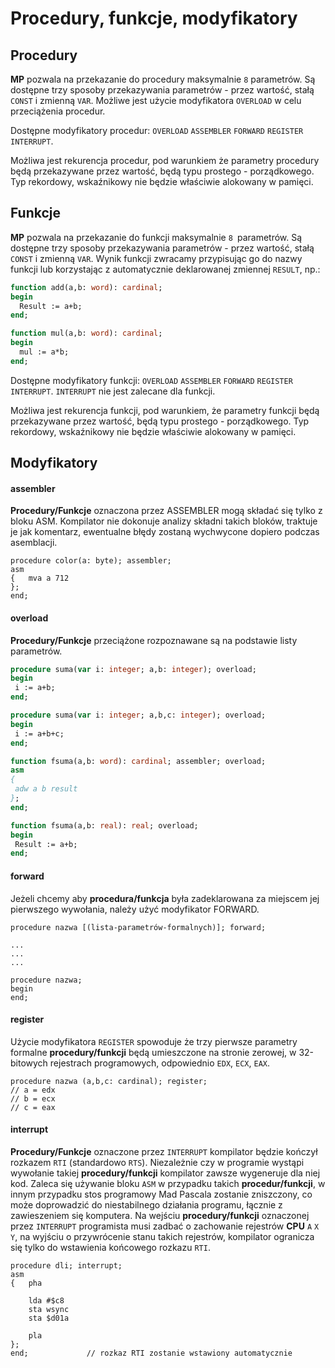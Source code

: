 # Procedury, funkcje, modyfikatory

## Procedury

**MP** pozwala na przekazanie do procedury maksymalnie `8` parametrów. Są dostępne trzy sposoby przekazywania parametrów - przez wartość, stałą `CONST` i zmienną `VAR`. Możliwe jest użycie modyfikatora `OVERLOAD` w celu przeciążenia procedur.

Dostępne modyfikatory procedur: `OVERLOAD` `ASSEMBLER` `FORWARD` `REGISTER` `INTERRUPT`.

Możliwa jest rekurencja procedur, pod warunkiem że parametry procedury będą przekazywane przez wartość, będą typu prostego - porządkowego. Typ rekordowy, wskaźnikowy nie będzie właściwie alokowany w pamięci.

## Funkcje

**MP** pozwala na przekazanie do funkcji maksymalnie `8 `parametrów. Są dostępne trzy sposoby przekazywania parametrów - przez wartość, stałą `CONST` i zmienną `VAR`. Wynik funkcji zwracamy przypisując go do nazwy funkcji lub korzystając z automatycznie deklarowanej zmiennej `RESULT`, np.:

```pascal
function add(a,b: word): cardinal;
begin
  Result := a+b;
end;

function mul(a,b: word): cardinal;
begin
  mul := a*b;
end;
```

Dostępne modyfikatory funkcji: `OVERLOAD` `ASSEMBLER` `FORWARD` `REGISTER` `INTERRUPT`.  `INTERRUPT` nie jest zalecane dla funkcji.

Możliwa jest rekurencja funkcji, pod warunkiem, że parametry funkcji będą przekazywane przez wartość, będą typu prostego - porządkowego. Typ rekordowy, wskaźnikowy nie będzie właściwie alokowany w pamięci.

## Modyfikatory

#### assembler

**Procedury/Funkcje** oznaczona przez ASSEMBLER mogą składać się tylko z bloku ASM. Kompilator nie dokonuje analizy składni takich bloków, traktuje je jak komentarz, ewentualne błędy zostaną wychwycone dopiero podczas asemblacji.

    procedure color(a: byte); assembler;
    asm
    {   mva a 712
    };
    end;

#### overload

**Procedury/Funkcje** przeciążone rozpoznawane są na podstawie listy parametrów.

```pascal
procedure suma(var i: integer; a,b: integer); overload;
begin
 i := a+b;
end;

procedure suma(var i: integer; a,b,c: integer); overload;
begin
 i := a+b+c;
end;

function fsuma(a,b: word): cardinal; assembler; overload;
asm
{
 adw a b result
};
end;

function fsuma(a,b: real): real; overload;
begin
 Result := a+b;
end;
```

#### forward

Jeżeli chcemy aby **procedura/funkcja** była zadeklarowana za miejscem jej pierwszego wywołania, należy użyć modyfikator FORWARD.

```
procedure nazwa [(lista-parametrów-formalnych)]; forward;

...
...
...

procedure nazwa;
begin
end;
```

#### register

Użycie modyfikatora `REGISTER` spowoduje że trzy pierwsze parametry formalne **procedury/funkcji** będą umieszczone na stronie zerowej, w 32-bitowych rejestrach programowych, odpowiednio `EDX`, `ECX`, `EAX`.

    procedure nazwa (a,b,c: cardinal); register;
    // a = edx
    // b = ecx
    // c = eax

#### interrupt

**Procedury/Funkcje** oznaczone przez `INTERRUPT` kompilator będzie kończył rozkazem `RTI` (standardowo `RTS`). Niezależnie czy w programie wystąpi wywołanie takiej **procedury/funkcji** kompilator zawsze wygeneruje dla niej kod. Zaleca się używanie bloku `ASM` w przypadku takich **procedur/funkcji**, w innym przypadku stos programowy Mad Pascala zostanie zniszczony, co może doprowadzić do niestabilnego działania programu, łącznie z zawieszeniem się komputera. Na wejściu **procedury/funkcji** oznaczonej przez `INTERRUPT` programista musi zadbać o zachowanie rejestrów **CPU** `A` `X` `Y`, na wyjściu o przywrócenie stanu takich rejestrów, kompilator ogranicza się tylko do wstawienia końcowego rozkazu `RTI`.

```
procedure dli; interrupt;
asm
{   pha

    lda #$c8
    sta wsync
    sta $d01a

    pla
};
end;             // rozkaz RTI zostanie wstawiony automatycznie
```
